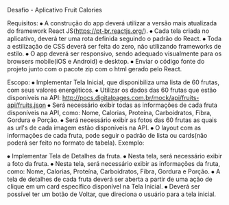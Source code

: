 Desafio - Aplicativo Fruit Calories

Requisitos:
⦁ A construção do app deverá utilizar a versão mais atualizada do framework React JS(https://pt-br.reactjs.org/).
⦁ Cada tela criada no aplicativo, deverá ter uma rota definida seguindo o padrão do React.
⦁ Toda a estilização de CSS deverá ser feita do zero, não utilizando frameworks de estilo.
⦁ O app deverá ser responsivo, sendo adequado visualmente para os browsers mobile(iOS e Android) e desktop.
⦁ Enviar o código fonte do projeto junto com o pacote zip com o html gerado pelo React.

Escopo:
⦁ Implementar Tela Inicial, que disponibiliza uma lista de 60 frutas, com seus valores energéticos.
⦁ Utilizar os dados das 60 frutas que estão disponíveis na API: http://pocs.digitalpages.com.br/mock/api/fruits-api/fruits.json
⦁ Será necessário exibir todas as informações de cada fruta disponíveis na API, como: Nome, Calorias, Proteína, Carboidratos, Fibra, Gordura e Porção.
⦁ Será necessário exibir as fotos das 60 frutas as quais as url's de cada imagem estão disponíveis na API.
⦁ O layout com as informações de cada fruta, pode seguir o padrão de lista ou cards(não poderá ser feito no formato de tabela). Exemplo:

⦁ Implementar Tela de Detalhes da fruta.
⦁ Nesta tela, será necessário exibir a foto da fruta.
⦁ Nesta tela, será necessário exibir as informações da fruta, como: Nome, Calorias, Proteína, Carboidratos, Fibra, Gordura e Porção.
⦁ A tela de detalhes de cada fruta deverá ser aberta a partir de uma ação de clique em um card específico disponível na Tela Inicial.
⦁ Deverá ser possível ter um botão de Voltar, que direciona o usuário para a tela inicial.
